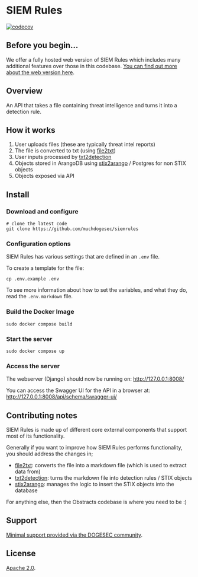 # SIEM Rules

[![codecov](https://codecov.io/gh/muchdogesec/siemrules/graph/badge.svg?token=H4AF99P1TE)](https://codecov.io/gh/muchdogesec/siemrules)

## Before you begin...

We offer a fully hosted web version of SIEM Rules which includes many additional features over those in this codebase. [You can find out more about the web version here](https://www.siemrules.com/).

## Overview

An API that takes a file containing threat intelligence and turns it into a detection rule.

## How it works

1. User uploads files (these are typically threat intel reports)
2. The file is converted to txt (using [file2txt](https://github.com/muchdogesec/file2txt))
3. User inputs processed by [txt2detection](https://github.com/muchdogesec/txt2detection)
4. Objects stored in ArangoDB using [stix2arango](https://github.com/muchdogesec/stix2arango) / Postgres for non STIX objects
5. Objects exposed via API

## Install

### Download and configure

```shell
# clone the latest code
git clone https://github.com/muchdogesec/siemrules
```

### Configuration options

SIEM Rules has various settings that are defined in an `.env` file.

To create a template for the file:

```shell
cp .env.example .env
```

To see more information about how to set the variables, and what they do, read the `.env.markdown` file.

### Build the Docker Image

```shell
sudo docker compose build
```

### Start the server

```shell
sudo docker compose up
```

### Access the server

The webserver (Django) should now be running on: http://127.0.0.1:8008/

You can access the Swagger UI for the API in a browser at: http://127.0.0.1:8008/api/schema/swagger-ui/

## Contributing notes

SIEM Rules is made up of different core external components that support most of its functionality.

Generally if you want to improve how SIEM Rules performs functionality, you should address the changes in;

* [file2txt](https://github.com/muchdogesec/file2txt/): converts the file into a markdown file (which is used to extract data from)
* [txt2detection](https://github.com/muchdogesec/txt2detection): turns the markdown file into detection rules / STIX objects
* [stix2arango](https://github.com/muchdogesec/stix2arango): manages the logic to insert the STIX objects into the database

For anything else, then the Obstracts codebase is where you need to be :)

## Support

[Minimal support provided via the DOGESEC community](https://community.dogesec.com/).

## License

[Apache 2.0](/LICENSE).